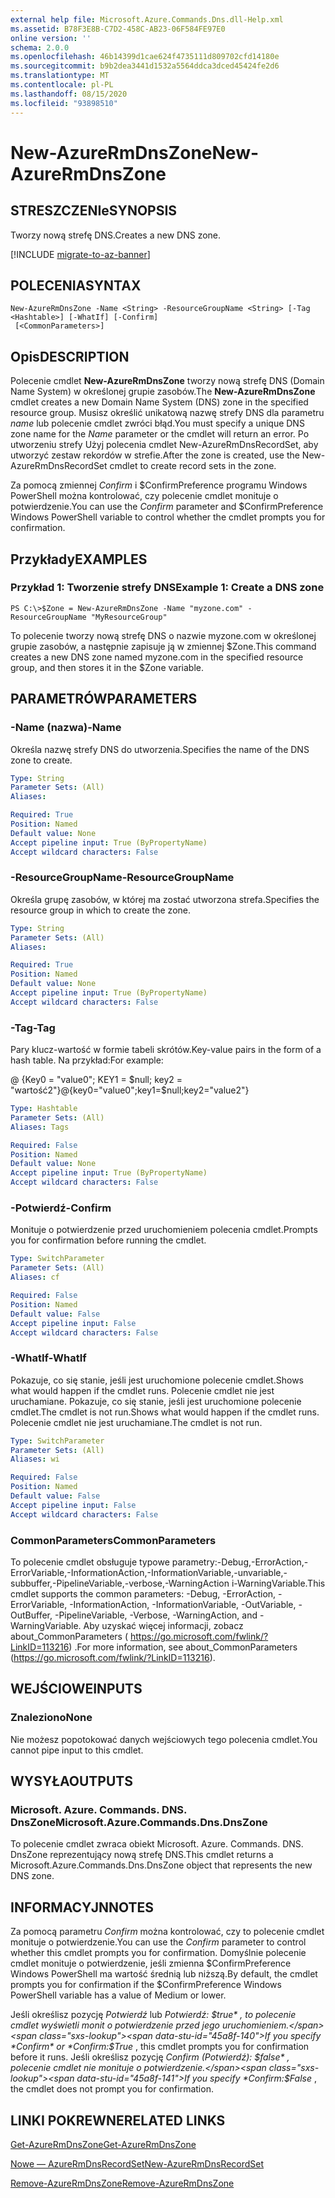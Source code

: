 ```yaml
---
external help file: Microsoft.Azure.Commands.Dns.dll-Help.xml
ms.assetid: B78F3E8B-C7D2-458C-AB23-06F584FE97E0
online version: ''
schema: 2.0.0
ms.openlocfilehash: 46b14399d1cae624f4735111d809702cfd14180e
ms.sourcegitcommit: b9b2dea3441d1532a5564ddca3dced45424fe2d6
ms.translationtype: MT
ms.contentlocale: pl-PL
ms.lasthandoff: 08/15/2020
ms.locfileid: "93898510"
---
```

# <span data-ttu-id="45a8f-101">New-AzureRmDnsZone</span><span class="sxs-lookup"><span data-stu-id="45a8f-101">New-AzureRmDnsZone</span></span>

## <span data-ttu-id="45a8f-102">STRESZCZENIe</span><span class="sxs-lookup"><span data-stu-id="45a8f-102">SYNOPSIS</span></span>
<span data-ttu-id="45a8f-103">Tworzy nową strefę DNS.</span><span class="sxs-lookup"><span data-stu-id="45a8f-103">Creates a new DNS zone.</span></span>

[!INCLUDE [migrate-to-az-banner](../../includes/migrate-to-az-banner.md)]

## <span data-ttu-id="45a8f-104">POLECENIA</span><span class="sxs-lookup"><span data-stu-id="45a8f-104">SYNTAX</span></span>

```
New-AzureRmDnsZone -Name <String> -ResourceGroupName <String> [-Tag <Hashtable>] [-WhatIf] [-Confirm]
 [<CommonParameters>]
```

## <span data-ttu-id="45a8f-105">Opis</span><span class="sxs-lookup"><span data-stu-id="45a8f-105">DESCRIPTION</span></span>
<span data-ttu-id="45a8f-106">Polecenie cmdlet **New-AzureRmDnsZone** tworzy nową strefę DNS (Domain Name System) w określonej grupie zasobów.</span><span class="sxs-lookup"><span data-stu-id="45a8f-106">The **New-AzureRmDnsZone** cmdlet creates a new Domain Name System (DNS) zone in the specified resource group.</span></span> <span data-ttu-id="45a8f-107">Musisz określić unikatową nazwę strefy DNS dla parametru *name* lub polecenie cmdlet zwróci błąd.</span><span class="sxs-lookup"><span data-stu-id="45a8f-107">You must specify a unique DNS zone name for the *Name* parameter or the cmdlet will return an error.</span></span> <span data-ttu-id="45a8f-108">Po utworzeniu strefy Użyj polecenia cmdlet New-AzureRmDnsRecordSet, aby utworzyć zestaw rekordów w strefie.</span><span class="sxs-lookup"><span data-stu-id="45a8f-108">After the zone is created, use the New-AzureRmDnsRecordSet cmdlet to create record sets in the zone.</span></span>

<span data-ttu-id="45a8f-109">Za pomocą zmiennej *Confirm* i $ConfirmPreference programu Windows PowerShell można kontrolować, czy polecenie cmdlet monituje o potwierdzenie.</span><span class="sxs-lookup"><span data-stu-id="45a8f-109">You can use the *Confirm* parameter and $ConfirmPreference Windows PowerShell variable to control whether the cmdlet prompts you for confirmation.</span></span>

## <span data-ttu-id="45a8f-110">Przykłady</span><span class="sxs-lookup"><span data-stu-id="45a8f-110">EXAMPLES</span></span>

### <span data-ttu-id="45a8f-111">Przykład 1: Tworzenie strefy DNS</span><span class="sxs-lookup"><span data-stu-id="45a8f-111">Example 1: Create a DNS zone</span></span>
```
PS C:\>$Zone = New-AzureRmDnsZone -Name "myzone.com" -ResourceGroupName "MyResourceGroup"
```

<span data-ttu-id="45a8f-112">To polecenie tworzy nową strefę DNS o nazwie myzone.com w określonej grupie zasobów, a następnie zapisuje ją w zmiennej $Zone.</span><span class="sxs-lookup"><span data-stu-id="45a8f-112">This command creates a new DNS zone named myzone.com in the specified resource group, and then stores it in the $Zone variable.</span></span>

## <span data-ttu-id="45a8f-113">PARAMETRÓW</span><span class="sxs-lookup"><span data-stu-id="45a8f-113">PARAMETERS</span></span>

### <span data-ttu-id="45a8f-114">-Name (nazwa)</span><span class="sxs-lookup"><span data-stu-id="45a8f-114">-Name</span></span>
<span data-ttu-id="45a8f-115">Określa nazwę strefy DNS do utworzenia.</span><span class="sxs-lookup"><span data-stu-id="45a8f-115">Specifies the name of the DNS zone to create.</span></span>

```yaml
Type: String
Parameter Sets: (All)
Aliases:

Required: True
Position: Named
Default value: None
Accept pipeline input: True (ByPropertyName)
Accept wildcard characters: False
```

### <span data-ttu-id="45a8f-116">-ResourceGroupName</span><span class="sxs-lookup"><span data-stu-id="45a8f-116">-ResourceGroupName</span></span>
<span data-ttu-id="45a8f-117">Określa grupę zasobów, w której ma zostać utworzona strefa.</span><span class="sxs-lookup"><span data-stu-id="45a8f-117">Specifies the resource group in which to create the zone.</span></span>

```yaml
Type: String
Parameter Sets: (All)
Aliases:

Required: True
Position: Named
Default value: None
Accept pipeline input: True (ByPropertyName)
Accept wildcard characters: False
```

### <span data-ttu-id="45a8f-118">-Tag</span><span class="sxs-lookup"><span data-stu-id="45a8f-118">-Tag</span></span>
<span data-ttu-id="45a8f-119">Pary klucz-wartość w formie tabeli skrótów.</span><span class="sxs-lookup"><span data-stu-id="45a8f-119">Key-value pairs in the form of a hash table.</span></span> <span data-ttu-id="45a8f-120">Na przykład:</span><span class="sxs-lookup"><span data-stu-id="45a8f-120">For example:</span></span>

<span data-ttu-id="45a8f-121">@ {Key0 = "value0"; KEY1 = $null; key2 = "wartość2"}</span><span class="sxs-lookup"><span data-stu-id="45a8f-121">@{key0="value0";key1=$null;key2="value2"}</span></span>

```yaml
Type: Hashtable
Parameter Sets: (All)
Aliases: Tags

Required: False
Position: Named
Default value: None
Accept pipeline input: True (ByPropertyName)
Accept wildcard characters: False
```

### <span data-ttu-id="45a8f-122">-Potwierdź</span><span class="sxs-lookup"><span data-stu-id="45a8f-122">-Confirm</span></span>
<span data-ttu-id="45a8f-123">Monituje o potwierdzenie przed uruchomieniem polecenia cmdlet.</span><span class="sxs-lookup"><span data-stu-id="45a8f-123">Prompts you for confirmation before running the cmdlet.</span></span>

```yaml
Type: SwitchParameter
Parameter Sets: (All)
Aliases: cf

Required: False
Position: Named
Default value: False
Accept pipeline input: False
Accept wildcard characters: False
```

### <span data-ttu-id="45a8f-124">-WhatIf</span><span class="sxs-lookup"><span data-stu-id="45a8f-124">-WhatIf</span></span>
<span data-ttu-id="45a8f-125">Pokazuje, co się stanie, jeśli jest uruchomione polecenie cmdlet.</span><span class="sxs-lookup"><span data-stu-id="45a8f-125">Shows what would happen if the cmdlet runs.</span></span> <span data-ttu-id="45a8f-126">Polecenie cmdlet nie jest uruchamiane. Pokazuje, co się stanie, jeśli jest uruchomione polecenie cmdlet.</span><span class="sxs-lookup"><span data-stu-id="45a8f-126">The cmdlet is not run.Shows what would happen if the cmdlet runs.</span></span> <span data-ttu-id="45a8f-127">Polecenie cmdlet nie jest uruchamiane.</span><span class="sxs-lookup"><span data-stu-id="45a8f-127">The cmdlet is not run.</span></span>

```yaml
Type: SwitchParameter
Parameter Sets: (All)
Aliases: wi

Required: False
Position: Named
Default value: False
Accept pipeline input: False
Accept wildcard characters: False
```

### <span data-ttu-id="45a8f-128">CommonParameters</span><span class="sxs-lookup"><span data-stu-id="45a8f-128">CommonParameters</span></span>
<span data-ttu-id="45a8f-129">To polecenie cmdlet obsługuje typowe parametry:-Debug,-ErrorAction,-ErrorVariable,-InformationAction,-InformationVariable,-unvariable,-subbuffer,-PipelineVariable,-verbose,-WarningAction i-WarningVariable.</span><span class="sxs-lookup"><span data-stu-id="45a8f-129">This cmdlet supports the common parameters: -Debug, -ErrorAction, -ErrorVariable, -InformationAction, -InformationVariable, -OutVariable, -OutBuffer, -PipelineVariable, -Verbose, -WarningAction, and -WarningVariable.</span></span> <span data-ttu-id="45a8f-130">Aby uzyskać więcej informacji, zobacz about_CommonParameters ( https://go.microsoft.com/fwlink/?LinkID=113216) .</span><span class="sxs-lookup"><span data-stu-id="45a8f-130">For more information, see about_CommonParameters (https://go.microsoft.com/fwlink/?LinkID=113216).</span></span>

## <span data-ttu-id="45a8f-131">WEJŚCIOWE</span><span class="sxs-lookup"><span data-stu-id="45a8f-131">INPUTS</span></span>

### <span data-ttu-id="45a8f-132">Znaleziono</span><span class="sxs-lookup"><span data-stu-id="45a8f-132">None</span></span>

<span data-ttu-id="45a8f-133">Nie możesz popotokować danych wejściowych tego polecenia cmdlet.</span><span class="sxs-lookup"><span data-stu-id="45a8f-133">You cannot pipe input to this cmdlet.</span></span>

## <span data-ttu-id="45a8f-134">WYSYŁA</span><span class="sxs-lookup"><span data-stu-id="45a8f-134">OUTPUTS</span></span>

### <span data-ttu-id="45a8f-135">Microsoft. Azure. Commands. DNS. DnsZone</span><span class="sxs-lookup"><span data-stu-id="45a8f-135">Microsoft.Azure.Commands.Dns.DnsZone</span></span>

<span data-ttu-id="45a8f-136">To polecenie cmdlet zwraca obiekt Microsoft. Azure. Commands. DNS. DnsZone reprezentujący nową strefę DNS.</span><span class="sxs-lookup"><span data-stu-id="45a8f-136">This cmdlet returns a Microsoft.Azure.Commands.Dns.DnsZone object that represents the new DNS zone.</span></span>

## <span data-ttu-id="45a8f-137">INFORMACYJN</span><span class="sxs-lookup"><span data-stu-id="45a8f-137">NOTES</span></span>
<span data-ttu-id="45a8f-138">Za pomocą parametru *Confirm* można kontrolować, czy to polecenie cmdlet monituje o potwierdzenie.</span><span class="sxs-lookup"><span data-stu-id="45a8f-138">You can use the *Confirm* parameter to control whether this cmdlet prompts you for confirmation.</span></span>
<span data-ttu-id="45a8f-139">Domyślnie polecenie cmdlet monituje o potwierdzenie, jeśli zmienna $ConfirmPreference Windows PowerShell ma wartość średnią lub niższą.</span><span class="sxs-lookup"><span data-stu-id="45a8f-139">By default, the cmdlet prompts you for confirmation if the $ConfirmPreference Windows PowerShell variable has a value of Medium or lower.</span></span>

<span data-ttu-id="45a8f-140">Jeśli określisz pozycję *Potwierdź* lub *Potwierdź: $true* , to polecenie cmdlet wyświetli monit o potwierdzenie przed jego uruchomieniem.</span><span class="sxs-lookup"><span data-stu-id="45a8f-140">If you specify *Confirm* or *Confirm:$True* , this cmdlet prompts you for confirmation before it runs.</span></span>
<span data-ttu-id="45a8f-141">Jeśli określisz pozycję *Confirm (Potwierdź): $false* , polecenie cmdlet nie monituje o potwierdzenie.</span><span class="sxs-lookup"><span data-stu-id="45a8f-141">If you specify *Confirm:$False* , the cmdlet does not prompt you for confirmation.</span></span>

## <span data-ttu-id="45a8f-142">LINKI POKREWNE</span><span class="sxs-lookup"><span data-stu-id="45a8f-142">RELATED LINKS</span></span>

[<span data-ttu-id="45a8f-143">Get-AzureRmDnsZone</span><span class="sxs-lookup"><span data-stu-id="45a8f-143">Get-AzureRmDnsZone</span></span>](./Get-AzureRmDnsZone.md)

[<span data-ttu-id="45a8f-144">Nowe — AzureRmDnsRecordSet</span><span class="sxs-lookup"><span data-stu-id="45a8f-144">New-AzureRmDnsRecordSet</span></span>](./New-AzureRmDnsRecordSet.md)

[<span data-ttu-id="45a8f-145">Remove-AzureRmDnsZone</span><span class="sxs-lookup"><span data-stu-id="45a8f-145">Remove-AzureRmDnsZone</span></span>](./Remove-AzureRmDnsZone.md)
